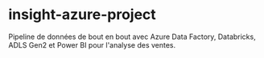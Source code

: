 # insight-azure-project
Pipeline de données de bout en bout avec Azure Data Factory, Databricks, ADLS Gen2 et Power BI pour l'analyse des ventes.
